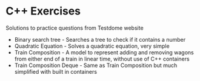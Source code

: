 # C++ Exercises

Solutions to practice questions from Testdome website

* Binary search tree - Searches a tree to check if it contains a number
* Quadratic Equation - Solves a quadratic equation, very simple
* Train Composition - A model to represent adding and removing wagons from either end of a train in linear time, without use of C++ containers
* Train Composition Deque - Same as Train Composition but much simplified with built in containers
